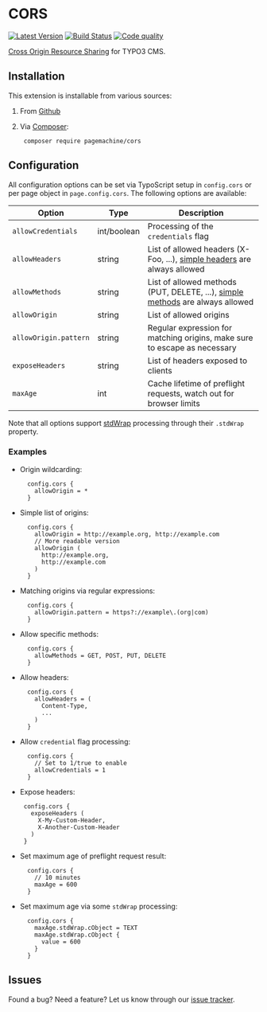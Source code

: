 # CORS

[![Latest Version](https://img.shields.io/packagist/v/pagemachine/cors.svg?style=flat-square)](https://packagist.org/packages/pagemachine/cors)
[![Build Status](https://img.shields.io/travis/pagemachine/cors/master.svg?style=flat-square)](https://travis-ci.org/pagemachine/cors)
[![Code quality](https://img.shields.io/scrutinizer/g/pagemachine/cors.svg?style=flat-square)](https://scrutinizer-ci.com/b/pagemachine/cors/?branch=master)

[Cross Origin Resource Sharing](https://developer.mozilla.org/en-US/docs/Web/HTTP/Access_control_CORS) for TYPO3 CMS.

## Installation

This extension is installable from various sources:

1. From [Github](https://github.com/pagemachine/cors/releases)
2. Via [Composer](https://github.com/pagemachine/cors/issues):
        
        composer require pagemachine/cors

## Configuration

All configuration options can be set via TypoScript setup in `config.cors` or per page object in `page.config.cors`. The following options are available:

| Option | Type | Description |
| --- | --- | --- |
| `allowCredentials` | int/boolean | Processing of the `credentials` flag |
| `allowHeaders` | string |  List of allowed headers (X-Foo, ...), [simple headers](http://www.w3.org/TR/2014/REC-cors-20140116/#simple-header) are always allowed |
| `allowMethods` | string |  List of allowed methods (PUT, DELETE, ...), [simple methods](http://www.w3.org/TR/2014/REC-cors-20140116/#simple-method) are always allowed |
| `allowOrigin` | string |  List of allowed origins |
| `allowOrigin.pattern` | string |  Regular expression for matching origins, make sure to escape as necessary |
| `exposeHeaders` | string |  List of headers exposed to clients |
| `maxAge` | int |  Cache lifetime of preflight requests, watch out for browser limits |

Note that all options support [stdWrap](http://docs.typo3.org/typo3cms/TyposcriptReference/Functions/Stdwrap/Index.html) processing through their `.stdWrap` property.

### Examples

* Origin wildcarding:

        config.cors {
          allowOrigin = *
        }

* Simple list of origins:

        config.cors {
          allowOrigin = http://example.org, http://example.com
          // More readable version
          allowOrigin (
            http://example.org,
            http://example.com
          )
        }

* Matching origins via regular expressions:

        config.cors {
          allowOrigin.pattern = https?://example\.(org|com)
        }

* Allow specific methods:

        config.cors {
          allowMethods = GET, POST, PUT, DELETE
        }

* Allow headers:

        config.cors {
          allowHeaders = (
            Content-Type,
            ...
          )
        }

* Allow `credential` flag processing:

        config.cors {
          // Set to 1/true to enable
          allowCredentials = 1
        }

*  Expose headers:

        config.cors {
          exposeHeaders (
            X-My-Custom-Header,
            X-Another-Custom-Header
          )
        }

* Set maximum age of preflight request result:

        config.cors {
          // 10 minutes
          maxAge = 600
        }

* Set maximum age via some `stdWrap` processing:

        config.cors {
          maxAge.stdWrap.cObject = TEXT
          maxAge.stdWrap.cObject {
            value = 600
          }
        }

## Issues

Found a bug? Need a feature? Let us know through our [issue tracker](https://github.com/pagemachine/cors/issues).
